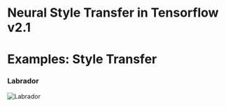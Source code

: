 # Neural Style Transfer in Tensorflow v2.1

# Examples: Style Transfer
### Labrador
![Labrador]("./images/stylized_dog.png")